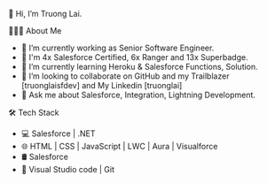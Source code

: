👋 Hi, I’m Truong Lai.

👨🏻‍💻 About Me

- 👨‍ I’m currently working as Senior Software Engineer.
- 🔭 I'm 4x Salesforce Certified, 6x Ranger and 13x Superbadge.
- 🌱 I’m currently learning Heroku & Salesforce Functions, Solution.
- 👯 I’m looking to collaborate on GitHub and my Trailblazer [truonglaisfdev] and My Linkedin [truonglai]
- 💬 Ask me about Salesforce, Integration, Lightning Development.

🛠 Tech Stack

- 💻 Salesforce | .NET
- 🌐 HTML | CSS | JavaScript | LWC | Aura | Visualforce
- 🛢 Salesforce
- 🔧 Visual Studio code | Git

<!---
- 👀 I’m interested in ...
- 🌱 I’m currently learning ...
- 💞️ I’m looking to collaborate on ...
- 📫 How to reach me ...
--->

<!---
truongsfdev/truongsfdev is a ✨ special ✨ repository because its `README.md` (this file) appears on your GitHub profile.
You can click the Preview link to take a look at your changes.
--->
